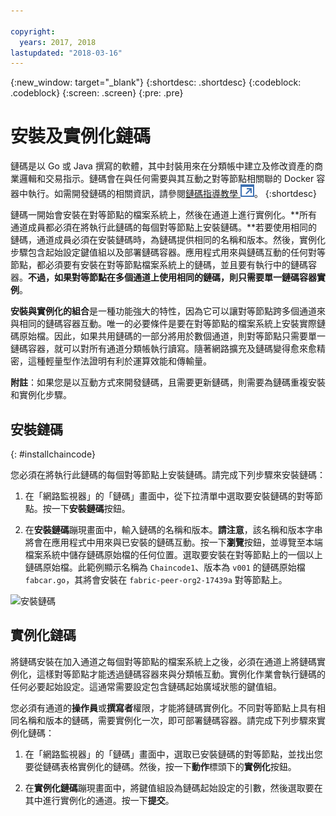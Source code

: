 ```yaml
---

copyright:
  years: 2017, 2018
lastupdated: "2018-03-16"
---
```


{:new_window: target="_blank"}
{:shortdesc: .shortdesc}
{:codeblock: .codeblock}
{:screen: .screen}
{:pre: .pre}

# 安裝及實例化鏈碼

鏈碼是以 Go 或 Java 撰寫的軟體，其中封裝用來在分類帳中建立及修改資產的商業邏輯和交易指示。鏈碼會在與任何需要與其互動之對等節點相關聯的 Docker 容器中執行。如需開發鏈碼的相關資訊，請參閱[鏈碼指導教學 ![外部鏈結圖示](../images/external_link.svg "外部鏈結圖示")](http://hyperledger-fabric.readthedocs.io/en/latest/chaincode.html)。
{:shortdesc}

鏈碼一開始會安裝在對等節點的檔案系統上，然後在通道上進行實例化。**所有通道成員都必須在將執行此鏈碼的每個對等節點上安裝鏈碼。**若要使用相同的鏈碼，通道成員必須在安裝鏈碼時，為鏈碼提供相同的名稱和版本。然後，實例化步驟包含起始設定鍵值組以及部署鏈碼容器。應用程式用來與鏈碼互動的任何對等節點，都必須要有安裝在對等節點檔案系統上的鏈碼，並且要有執行中的鏈碼容器。**不過，如果對等節點在多個通道上使用相同的鏈碼，則只需要單一鏈碼容器實例**。  

**安裝與實例化的組合**是一種功能強大的特性，因為它可以讓對等節點跨多個通道來與相同的鏈碼容器互動。唯一的必要條件是要在對等節點的檔案系統上安裝實際鏈碼原始檔。因此，如果共用鏈碼的一部分將用於數個通道，則對等節點只需要單一鏈碼容器，就可以對所有通道分類帳執行讀寫。隨著網路擴充及鏈碼變得愈來愈精密，這種輕量型作法證明有利於運算效能和傳輸量。  

**附註**：如果您是以互動方式來開發鏈碼，且需要更新鏈碼，則需要為鏈碼重複安裝和實例化步驟。


## 安裝鏈碼
{: #installchaincode}

您必須在將執行此鏈碼的每個對等節點上安裝鏈碼。請完成下列步驟來安裝鏈碼：
1. 在「網路監視器」的「鏈碼」畫面中，從下拉清單中選取要安裝鏈碼的對等節點。按一下**安裝鏈碼**按鈕。
<!--
  ![Chaincode screen](../images/chaincode_install_overview.png "Chaincode scren")  
-->

2. 在**安裝鏈碼**蹦現畫面中，輸入鏈碼的名稱和版本。**請注意**，該名稱和版本字串將會在應用程式中用來與已安裝的鏈碼互動。按一下**瀏覽**按鈕，並導覽至本端檔案系統中儲存鏈碼原始檔的任何位置。選取要安裝在對等節點上的一個以上鏈碼原始檔。此範例顯示名稱為 `Chaincode1`、版本為 `v001` 的鏈碼原始檔 `fabcar.go`，其將會安裝在 `fabric-peer-org2-17439a` 對等節點上。  

  ![安裝鏈碼](../images/chaincode_install.png "安裝鏈碼")



## 實例化鏈碼
將鏈碼安裝在加入通道之每個對等節點的檔案系統上之後，必須在通道上將鏈碼實例化，這樣對等節點才能透過鏈碼容器來與分類帳互動。實例化作業會執行鏈碼的任何必要起始設定。這通常需要設定包含鏈碼起始廣域狀態的鍵值組。  

您必須有通道的**操作員**或**撰寫者**權限，才能將鏈碼實例化。不同對等節點上具有相同名稱和版本的鏈碼，需要實例化一次，即可部署鏈碼容器。請完成下列步驟來實例化鏈碼：
1. 在「網路監視器」的「鏈碼」畫面中，選取已安裝鏈碼的對等節點，並找出您要從鏈碼表格實例化的鏈碼。然後，按一下**動作**標頭下的**實例化**按鈕。  
<!--
  ![Instantiate Chaincode](../images/chaincode_instantiate.png "Instantiate Chaincode")  
-->

2. 在**實例化鏈碼**蹦現畫面中，將鍵值組設為鏈碼起始設定的引數，然後選取要在其中進行實例化的通道。按一下**提交**。
<!--
  ![Instantiate Chaincode panel](../images/chaincode_instantiate_panel.png "Instantiate Chaincode panel")   
-->
